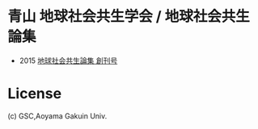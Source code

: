 # 青山 地球社会共生学会 / 地球社会共生論集
- 2015 [地球社会共生論集 創刊号](https://github.com/gsc-aoyama/GSCassociation/blob/master/%E5%9C%B0%E7%90%83%E7%A4%BE%E4%BC%9A%E5%85%B1%E7%94%9F%E8%AB%96%E9%9B%86%20%E5%89%B5%E5%88%8A%E5%8F%B7.pdf)

# License
(c) GSC,Aoyama Gakuin Univ.
